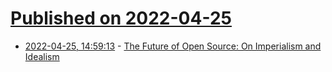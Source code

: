 # [Published on 2022-04-25](index.md)

* [2022-04-25, 14:59:13](https://news.ycombinator.com/item?id=31155794) - [The Future of Open Source: On Imperialism and Idealism](https://datagubbe.se/futurefoss/)
